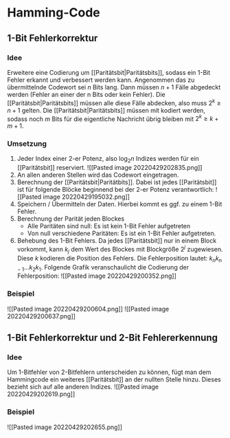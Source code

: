 # Hamming-Code

## $1$-Bit Fehlerkorrektur

### Idee

Erweitere eine Codierung um [[Paritätsbit|Paritätsbits]], sodass ein $1$-Bit Fehler erkannt und verbessert werden kann. Angenommen das zu übermittelnde Codewort sei $n$ Bits lang. Dann müssen $n+1$ Fälle abgedeckt werden (Fehler an einer der n Bits oder kein Fehler). Die [[Paritätsbit|Paritätsbits]] müssen alle diese Fälle abdecken, also muss $2^k \geq n +1$ gelten. Die [[Paritätsbit|Paritätsbits]] müssen mit kodiert werden, sodass noch $m$ Bits für die eigentliche Nachricht übrig bleiben mit $2^k \geq k+m+1$.

### Umsetzung

1. Jeder Index einer $2$-er Potenz, also $\log_2 n$ Indizes werden für ein [[Paritätsbit]] reserviert. ![[Pasted image 20220429202835.png]]
2. An allen anderen Stellen wird das Codewort eingetragen.
3. Berechnung der [[Paritätsbit|Paritätbits]]. Dabei ist jedes [[Paritätsbit]] ist für folgende Blöcke beginnend bei der $2$-er Potenz verantwortlich:
   ![[Pasted image 20220429195032.png]]
4. Speichern / Übermitteln der Daten. Hierbei kommt es ggf. zu einem $1$-Bit Fehler.
5. Berechnung der Parität jeden Blockes
   - Alle Paritäten sind null: Es ist kein 1-Bit Fehler aufgetreten
   - Von null verschiedene Paritäten: Es ist ein 1-Bit Fehler aufgetreten.
6. Behebung des $1$-Bit Fehlers. Da jedes [[Paritätsbit]] nur in einem Block vorkommt, kann $k_j$ dem Wert des Blockes mit Blockgröße $2^j$ zugewiesen. Diese $k$ kodieren die Position des Fehlers. Die Fehlerposition lautet: $k_nk_{n-1}...k_2k_1$. Folgende Grafik veranschaulicht die Codierung der Fehlerposition:
   ![[Pasted image 20220429200352.png]]

### Beispiel

![[Pasted image 20220429200604.png]]
![[Pasted image 20220429200637.png]]

## $1$-Bit Fehlerkorrektur und $2$-Bit Fehlererkennung

### Idee

Um 1-Bitfehler von 2-Bitfehlern unterscheiden zu können, fügt man dem Hammingcode ein weiteres [[Paritätsbit]] an der nullten Stelle hinzu. Dieses bezieht sich auf alle anderen Indizes.
![[Pasted image 20220429202619.png]]

### Beispiel

![[Pasted image 20220429202655.png]]
